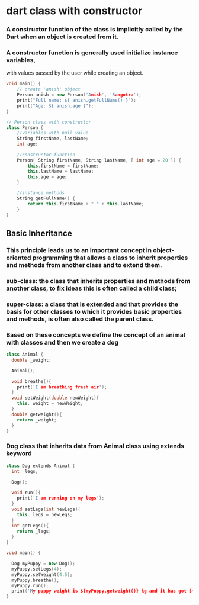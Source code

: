 # dart class with constructor

### A constructor function of the class is implicitly called by the Dart when an object is created from it.

### A constructor function is generally used initialize instance variables,
with values passed by the user while creating an object.

```c++
void main() {
	// create 'anish' object
	Person anish = new Person('Anish', 'Bangotra');
	print("Full name: ${ anish.getFullName() }");
	print("Age: ${ anish.age }");
}

// Person class with constructor
class Person {
	//variables with null value
	String firstName, lastName;
	int age;

	//constructor function
	Person( String firstName, String lastName, [ int age = 20 ]) {
		this.firstName = firstName;
		this.lastName = lastName;
		this.age = age;
	}

	//instance methods
	String getFullName() {
		return this.firstName + " " + this.lastName;
	}
}
```	

## Basic Inheritance

### This principle leads us to an important concept in object-oriented programming that allows a class to inherit properties and methods from another class and to extend them.

### sub-class: the class that inherits properties and methods from another class, to fix ideas this is often called a child class;
### super-class: a class that is extended and that provides the basis for other classes to which it provides basic properties and methods, is often also called the parent class.

### Based on these concepts we define the concept of an animal with classes and then we create a dog

```c++
class Animal {
  double _weight;

  Animal();

  void breathe(){
    print('I am breathing fresh air');
  }
  void setWeight(double newWeight){
    this._weight = newWeight;
  }
  double getweight(){
    return _weight;
  }
}
```
### Dog class that inherits data from Animal class using extends keyword
```c++
class Dog extends Animal {
  int _legs;

  Dog();

  void run(){
    print('I am running on my legs');
  }
  void setLegs(int newLegs){
    this._legs = newLegs;
  }
  int getLegs(){
    return _legs;
  }
}

void main() {

  Dog myPuppy = new Dog();
  myPuppy.setLegs(4);
  myPuppy.setWeight(4.5);
  myPuppy.breathe();
  myPuppy.run();
  print('My puppy weight is ${myPuppy.getweight()} kg and it has got ${myPuppy.getLegs()} legs.');
}
